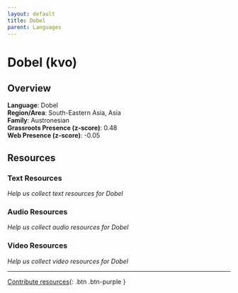```yaml
---
layout: default
title: Dobel
parent: Languages
---
```


# Dobel (kvo)

## Overview

**Language**: Dobel  
**Region/Area**: South-Eastern Asia, Asia  
**Family**: Austronesian  
**Grassroots Presence (z-score)**: 0.48  
**Web Presence (z-score)**: -0.05  

## Resources

### Text Resources
*Help us collect text resources for Dobel*

### Audio Resources
*Help us collect audio resources for Dobel*

### Video Resources
*Help us collect video resources for Dobel*

---

[Contribute resources](https://forms.office.com/e/1SfLJx3u1r){: .btn .btn-purple }
